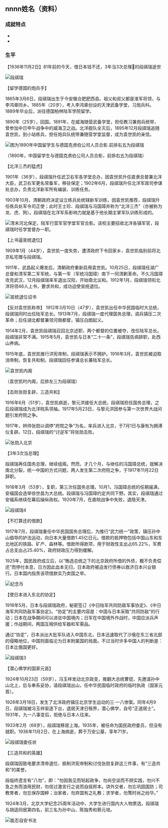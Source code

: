 ## nnnn姓名（资料）

### 成就特点

- ​
- ​


### 生平



【1936年11月2日】81年前的今天，借日本钱不还，3年当3次总理的段祺瑞逝世

![段祺瑞](段祺瑞.jpg)

【留学德国的炮兵手】

1865年3月6日，段祺瑞出生于今安徽合肥肥西县。祖父和叔父都是淮军将领，与李鸿章同乡。1885年（20岁），考入李鸿章创设的天津武备学堂，习炮兵科。1889年毕业后，派往德国柏林陆军学院留学。

1890年（25岁），回国。1891年，在威海随营武备学堂，担任教习兼炮兵统带，曾参加中日甲午战争中的威海卫之战。北洋舰队全灭后，1895年12月段祺瑞追随袁世凯，到小站练兵，担任炮兵队统带兼随营学堂监督，成为袁世凯的亲信。

![图为1890年中国留学生与德国克虏伯公司人员合影.前排右五为段祺瑞](图为1890年中国留学生与德国克虏伯公司人员合影.前排右五为段祺瑞.jpg)

（1890年，中国留学生与德国克虏伯公司人员合影，前排右五为段祺瑞）

【北洋三杰的猛虎】

1901年（36岁），段祺瑞升任武卫右军各学堂总办，因袁世凯升任直隶总督兼北洋大臣，武卫右军更名常备军，移驻保定；1902年6月，段祺瑞升任北洋军政司参谋处总办，负责北洋新军所有编装、训练任务。

1903年10月，清朝政府决定设立练兵处统辖新军训练，因袁世凯推荐，段祺瑞升任练兵处军令司正使；此时王士珍、段祺瑞与冯国璋并称为“北洋三杰”（亦被称为龙、虎、狗）。段祺瑞在北洋军系影响力就是基于他长期主掌军队训练形成的。

![清末河北保定，陆军行营军官学堂军官合影。该校主要招收北洋各镇军官，段祺瑞时任学堂督办一职。](清末河北保定，陆军行营军官学堂军官合影。该校主要招收北洋各镇军官，段祺瑞时任学堂督办一职。.jpg)

【上书逼宣统退位】

1909年1月（44岁），袁世凯一度失势，遭清政府下令回家乡，袁世凯临别前将北京私宅赠与段祺瑞。

1911年，武昌起义爆发后，清朝政府重新启用袁世凯。10月25日，段祺瑞任湖广总督和清军第二军军统，与第一军（军统冯国璋）南下一同清剿革命。不久冯国璋攻克武汉，12月段祺瑞率军退出汉阳，开始南北议和。1912年1月，段祺瑞领衔北洋将领46人上书，要求共和，成功迫使宣统退位。

![宣统退位诏书](宣统退位诏书.jpeg)

【反对袁世凯称帝】
1912年3月10日（47岁），袁世凯出任中华民国临时大总统，段祺瑞同时出任陆军总长。1913年7月，段祺瑞一度代理国务总理，调兵镇压二次革命；后任湖北都督兼领河南都督，镇压白朗起义。

1914年2月，袁世凯段祺瑞召回北京述职，两个都督的位置被夺，改任陆军总长。段祺瑞非常不满。1915年5月，袁世凯与日本“二十一条”，段祺瑞告病辞职，赴西山养病。

1915年底，袁世凯推行洪宪帝制，段祺瑞表示不拥护。1916年3月，袁世凯被迫取消帝制，恢复共和制，段祺瑞回任参谋总长兼陆军总长。

![袁世凯内阁](袁世凯内阁.jpeg)

（袁世凯时内阁，后排左三为段祺瑞）

【击败张勋复辟，三造共和】

1916年6月（51岁），袁世凯病逝，黎元洪接任大总统，段祺瑞担任国务总理，之后段祺瑞成为北洋皖系领袖。1917年5月23日，与黎元洪因参与第一次世界大战问题引发府院之争。

1917年，辫帅张勋以调停"府院之争"为名，率兵进入北京，于7月1日与康有为拥溥仪复辟。12日，段祺瑞的“讨逆军”将张勋击败。

![张勋入北京](张勋入北京.jpeg)

【3年3次当总理】

段祺瑞再任国务总理，继续组阁。然而，才几个月，与继任的冯国璋总统，就解决南北分裂，统一中国的方式问题，两人发生第二次府院之争，于1917年11月22日辞职。

1918年3月（53岁），复职，第三次任国务总理。10月1，冯国璋总统的任期届满，安福国会选举徐世昌为大总统。段祺瑞与冯国璋约定共同下野。其实，段祺瑞通过安福系继续在幕后操纵政权。1920年7月，在直皖战争中失败，退隐天津。

![段祺瑞4](段祺瑞4.jpg)

【不打算还的借款】

1917年7月，段祺瑞重任中华民国国务总理后，为推行“武力统一”政策，镇压孙中山倡导的护法运动，向日本大量借款1.45亿日元。借款的抵押物包括中国山东和东北地区的铁路、矿产、森林等。借款所得款项，用于财政性支出占65.22%，军费占总支出占25.40%，政府财政压力得到缓解。

1925年，国民政府成立后，以“贿选总统之下的北京政府所借的外债，概不负责偿还”而停付本息，日方因此血本无归，日本政府被迫发行债券以救济日本兴业银行。日本国内指责该项借款实乃卖国之举。

![纪念币](纪念币.jpg)

【使日本进入东北的协定】

1918年5月，日本与段祺瑞政府，秘密签订《中日陆军共同防敌军事协定》、《中日海军共同防敌军事协定》。“协定”的主要内容是：中国与日本采取“共同防敌”的行动；日本在战争期间可以进驻中国境内；日军在中国境外作战时，中国应派兵声援；作战期间，两国互相供给军器和军需品。

通过“协定”，日本派出大批军队进入中国东北，日本迅速取代了沙俄在东三省北部的侵略地位，中国则面临沦为日本附属国的局面。不过当时许多中国人的判断是：日本比俄国更好。

![段祺瑞3](段祺瑞3.jpg)

【潜心佛学的国家元首】

1924年10月23日（59岁），冯玉祥发动北京政变，推翻大总统曹锟，先邀请孙中山北上，后与奉系妥协，请段祺瑞出山，任中华民国临时政府的临时执政（国家元首）。

1926年3月18日，发生了北洋政府镇压北京学生运动的三·一八惨案。同年4月9日，段祺瑞被冯玉祥驱逐下台，退居天津日租界，潜心佛学，自号“正道居士”。1931年，九一八事变后，拒绝与日本人往来。

1933年2月（68岁），段祺瑞移居上海。1935年，被任命为国民政府委员，但没有就职。1936年11月2日，在上海病逝，葬于万安公墓，享年71岁。

![段祺瑞委任状](段祺瑞委任状.jpg)

【三造共和的英雄】

段祺瑞因致电要求清帝退位、抵制洪宪帝制和讨伐张勋复辟这三件事，有“三造共和”的美誉。

段临终遗言有“八勿”，即：“勿因我见而轻起政争，勿尚空谈而不顾实践，勿兴不急之务而浪用民财，勿信过激言行之说而自摇邦本。讲外交者，勿忘巩固国防；司教育者，勿忘保存国粹；治家者，勿弃国有之礼教；求学者，勿鹜时尚之纷华。”

1924年3月，北京大学纪念25周年活动中，大学生进行国内大人物票选，段祺瑞与胡适同居第四名，前三名为孙中山、陈独秀和蔡元培。

![能忍自安书法](能忍自安书法.jpg)




